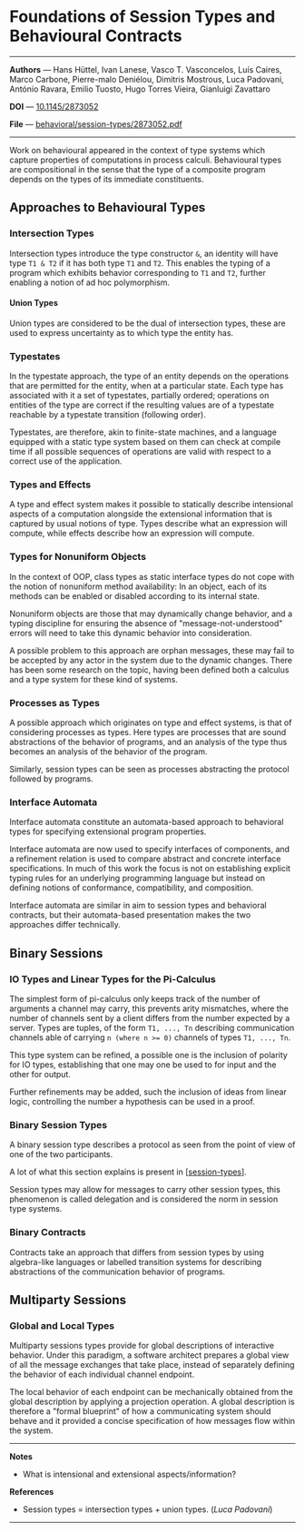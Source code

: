 # Foundations of Session Types and Behavioural Contracts

---

**Authors** — Hans Hüttel, Ivan Lanese, Vasco T. Vasconcelos, Luís Caires, Marco Carbone, Pierre-malo Deniélou, Dimitris Mostrous, Luca Padovani, António Ravara, Emilio Tuosto, Hugo Torres Vieira, Gianluigi Zavattaro

**DOI** — [10.1145/2873052](https://doi.org/10.1145/2873052)

**File** — [behavioral/session-types/2873052.pdf](https://github.com/rustype/bibliography/blob/main/behavioral/session-types/2873052.pdf)

---

Work on behavioural appeared in the context of type systems which capture properties of computations in process calculi.
Behavioural types are compositional in the sense that the type of a composite program depends on the types of its immediate constituents.

## Approaches to Behavioural Types

### Intersection Types

Intersection types introduce the type constructor `&`,
an identity will have type `T1 & T2` if it has both type `T1` and `T2`.
This enables the typing of a program which exhibits behavior corresponding to `T1` and `T2`,
further enabling a notion of ad hoc polymorphism.

#### Union Types

Union types are considered to be the dual of intersection types,
these are used to express uncertainty as to which type the entity has.

### Typestates

In the typestate approach, the type of an entity depends on the operations that are permitted for the entity, when at a particular state.
Each type has associated with it a set of typestates, partially ordered;
operations on entities of the type are correct if the resulting values are of a typestate reachable by a typestate transition (following order).

Typestates, are therefore, akin to finite-state machines,
and a language equipped with a static type system based on them can check at compile time if all possible sequences of operations are valid with respect to a correct use of the application.

### Types and Effects

A type and effect system makes it possible to statically describe intensional aspects of a computation alongside the extensional information that is captured by usual notions of type.
Types describe what an expression will compute, while effects describe how an expression will compute.

### Types for Nonuniform Objects

In the context of OOP, class types as static interface types do not cope with the notion of nonuniform method availability: In an object, each of its methods can be enabled or disabled according to its internal state.

Nonuniform objects are those that may dynamically change behavior,
and a typing discipline for ensuring the absence of "message-not-understood" errors will need to take this dynamic behavior into consideration.

A possible problem to this approach are orphan messages, these may fail to be accepted by any actor in the system due to the dynamic changes.
There has been some research on the topic, having been defined both a calculus and a type system for these kind of systems.

### Processes as Types

A possible approach which originates on type and effect systems,
is that of considering processes as types.
Here types are processes that are sound abstractions of the behavior of programs, and an analysis of the type thus becomes an analysis of the behavior of the program.

Similarly, session types can be seen as processes abstracting the protocol followed by programs.

### Interface Automata

Interface automata constitute an automata-based approach to behavioral types for specifying extensional program properties.

Interface automata are now used to specify interfaces of components, and a refinement relation is used to compare abstract and concrete interface specifications.
In much of this work the focus is not on establishing explicit typing rules for an underlying programming language but instead on defining notions of conformance, compatibility, and composition.

Interface automata are similar in aim to session types and behavioral contracts, but their automata-based presentation makes the two approaches differ technically.

## Binary Sessions

### IO Types and Linear Types for the Pi-Calculus

The simplest form of pi-calculus only keeps track of the number of arguments a channel may carry, this prevents arity mismatches,
where the number of channels sent by a client differs from the number expected by a server.
Types are tuples, of the form `T1, ..., Tn` describing communication channels able of carrying `n (where n >= 0)` channels of types `T1, ..., Tn`.

This type system can be refined, a possible one is the inclusion of polarity for IO types,
establishing that one may one be used to for input and the other for output.

Further refinements may be added, such the inclusion of ideas from linear logic, controlling the number a hypothesis can be used in a proof.

### Binary Session Types

A binary session type describes a protocol as seen from the point of view of one of the two participants.

A lot of what this section explains is present in [[session-types]].

Session types may allow for messages to carry other session types,
this phenomenon is called delegation and is considered the norm in session type systems.

### Binary Contracts

Contracts take an approach that differs from session types by using algebra-like languages or labelled transition systems
for describing abstractions of the communication behavior of programs.

## Multiparty Sessions

### Global and Local Types

Multiparty sessions types provide for global descriptions of interactive behavior.
Under this paradigm, a software architect prepares a global view of all the message exchanges that take place,
instead of separately defining the behavior of each individual channel endpoint.

The local behavior of each endpoint can be mechanically obtained from the global description by applying a projection operation.
A global description is therefore a "formal blueprint" of how a communicating system should behave and it provided a concise specification of how messages flow within the system.

---

**Notes**

- What is intensional and extensional aspects/information?

**References**

- <span id="1">Session types = intersection types + union types. (*Luca Padovani*)</span>

---

[//begin]: # "Autogenerated link references for markdown compatibility"
[session-types]: ../../notes/session-types.md "Session Types"
[//end]: # "Autogenerated link references"